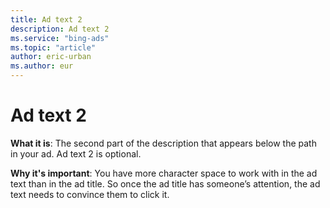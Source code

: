 ```yaml
---
title: Ad text 2
description: Ad text 2
ms.service: "bing-ads"
ms.topic: "article"
author: eric-urban
ms.author: eur
---
```


# Ad text 2

**What it is**: The second part of the description that appears below the path in your ad. Ad text 2 is optional.

**Why it's important**: You have more character space to work with in the ad text than in the ad title. So once the ad title has someone’s attention, the ad text needs to convince them to click it.


